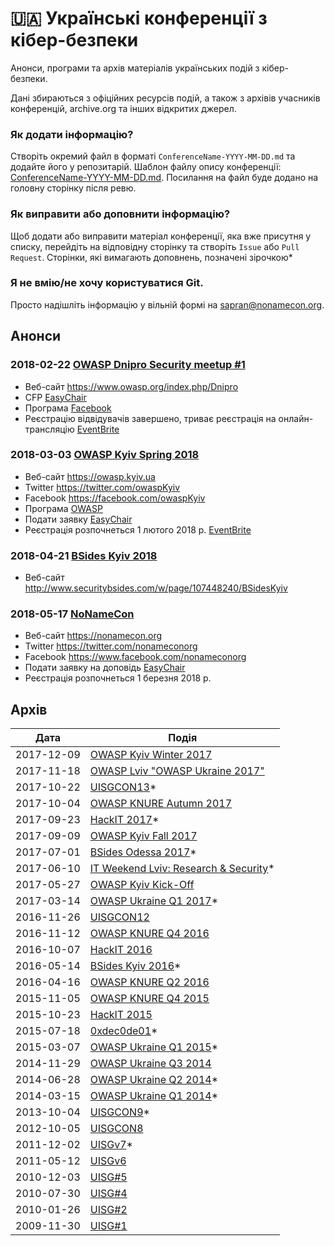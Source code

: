 # 🇺🇦 Українські конференції з кібер-безпеки
Анонси, програми та архів матеріалів українських подій з кібер-безпеки.

Дані збираються з офіційних ресурсів подій, а також з архівів учасників конференцій, archive.org та інших відкритих джерел.

### Як додати інформацію? 
Створіть окремий файл в форматі `ConferenceName-YYYY-MM-DD.md` та додайте його у репозитарій. Шаблон файлу опису конференції: [ConferenceName-YYYY-MM-DD.md](ConferenceName-YYYY-MM-DD.md). Посилання на файл буде додано на головну сторінку після ревю.

### Як виправити або доповнити інформацію?
Щоб додати або виправити матеріал конференції, яка вже присутня у списку, перейдіть на відповідну сторінку та створіть `Issue` або `Pull Request`. Сторінки, які вимагають доповнень, позначені зірочкою*

### Я не вмію/не хочу користуватися Git.
Просто надішліть інформацію у вільній формі на sapran@nonamecon.org.

## Анонси
### 2018-02-22	[OWASP Dnipro Security meetup #1](https://www.owasp.org/index.php/Dnipro)
- Веб-сайт https://www.owasp.org/index.php/Dnipro
- CFP [EasyChair](https://easychair.org/cfp/od_sm1_2018)
- Програма [Facebook](https://www.facebook.com/events/390549114729552/)
- Реєстрацію відвідувачів завершено, триває реєстрація на онлайн-трансляцію [EventBrite](https://www.eventbrite.com/e/owasp-dnipro-security-meetup-1-tickets-41684751213)

### 2018-03-03	[OWASP Kyiv Spring 2018](https://www.owasp.org/index.php/Kyiv)
- Веб-сайт https://owasp.kyiv.ua
- Twitter https://twitter.com/owaspKyiv
- Facebook https://facebook.com/owaspKyiv
- Програма [OWASP](https://www.owasp.org/index.php/Kyiv#tab=Future_Events)
- Подати заявку [EasyChair](https://easychair.org/cfp/OK-Q1-2018)
- Реєстрація розпочнеться 1 лютого 2018 р. [EventBrite](https://www.eventbrite.com/e/owasp-kyiv-meetup-spring-2018-tickets-41664807561)

### 2018-04-21	[BSides Kyiv 2018](https://securitybsides.org.ua)
- Веб-сайт http://www.securitybsides.com/w/page/107448240/BSidesKyiv

### 2018-05-17	[NoNameCon](https://nonamecon.org)
- Веб-сайт https://nonamecon.org
- Twitter https://twitter.com/nonameconorg
- Facebook https://www.facebook.com/nonameconorg
- Подати заявку на доповідь [EasyChair](https://easychair.org/cfp/NNC2018)
- Реєстрація розпочнеться 1 березня 2018 р.

## Архів
|Дата|Подія|
|---|---|
|2017-12-09|[OWASP Kyiv Winter 2017](events/owaspkyiv-2017-12-02.md)|
|2017-11-18|[OWASP Lviv "OWASP Ukraine 2017"](events/owasplviv-2017-11-18.md)|
|2017-10-22|[UISGCON13](events/uisgcon13-2017-20-22.md)*|
|2017-10-04|[OWASP KNURE Autumn 2017](events/owaspknure-2017-10-04.md)|
|2017-09-23|[HackIT 2017](events/hackit-2017-09-23.md)*|
|2017-09-09|[OWASP Kyiv Fall 2017](events/owaspkyiv-2017-09-09.md)|
|2017-07-01|[BSides Odessa 2017](events/bsidesodessa-2017-07-01.md)*|
|2017-06-10|[IT Weekend Lviv: Research & Security](events/itweekendlviv-2017-06-10.md)*|
|2017-05-27|[OWASP Kyiv Kick-Off](events/owaspkyiv-2017-05-27.md)|
|2017-03-14|[OWASP Ukraine Q1 2017](events/owaspukraine-2017-03-14.md)*|
|2016-11-26|[UISGCON12](events/uisgcon12-2016-11-26.md)|
|2016-11-12|[OWASP KNURE Q4 2016](events/owaspknure-2016-11-12.md)|
|2016-10-07|[HackIT 2016](events/hackit-2016-10-07.md)|
|2016-05-14|[BSides Kyiv 2016](events/bsideskyiv-2016-05-14.md)*|
|2016-04-16|[OWASP KNURE Q2 2016](events/owaspknure-2016-04-16.md)|
|2015-11-05|[OWASP KNURE Q4 2015](events/owaspknure-2015-11-05.md)|
|2015-10-23|[HackIT 2015](events/hackit-2015-10-23.md)|
|2015-07-18|[0xdec0de01](events/0xdec0de01-2015-07-18.md)*|
|2015-03-07|[OWASP Ukraine Q1 2015](events/owaspukraine-2015-03-07.md)*|
|2014-11-29|[OWASP Ukraine Q3 2014](events/owaspukraine-2014-11-29.md)|
|2014-06-28|[OWASP Ukraine Q2 2014](events/owaspukraine-2014-06-28.md)*|
|2014-03-15|[OWASP Ukraine Q1 2014](events/owaspukraine-2014-03-15.md)*|
|2013-10-04|[UISGCON9](events/uisgcon9-2013-10-04.md)*|
|2012-10-05|[UISGCON8](events/uisgcon8-2012-10-05.md)|
|2011-12-02|[UISGv7](events/uisg7-2011-12-02.md)*|
|2011-05-12|[UISGv6](events/uisg6-2011-05-12.md)|
|2010-12-03|[UISG#5](events/uisg5-2010-12-03.md)|
|2010-07-30|[UISG#4](events/uisg4-2010-07-30.md)|
|2010-01-26|[UISG#2](events/uisg2-2010-01-26.md)|
|2009-11-30|[UISG#1](events/uisg1-2009-11-30.md)|